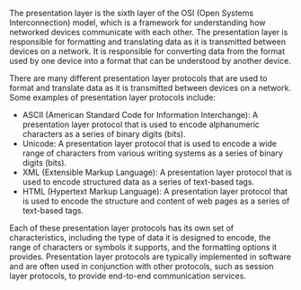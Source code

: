 The presentation layer is the sixth layer of the OSI (Open Systems Interconnection) model, which is a framework for understanding how networked devices communicate with each other. The presentation layer is responsible for formatting and translating data as it is transmitted between devices on a network. It is responsible for converting data from the format used by one device into a format that can be understood by another device.

There are many different presentation layer protocols that are used to format and translate data as it is transmitted between devices on a network. Some examples of presentation layer protocols include:

-   ASCII (American Standard Code for Information Interchange): A presentation layer protocol that is used to encode alphanumeric characters as a series of binary digits (bits).
-   Unicode: A presentation layer protocol that is used to encode a wide range of characters from various writing systems as a series of binary digits (bits).
-   XML (Extensible Markup Language): A presentation layer protocol that is used to encode structured data as a series of text-based tags.
-   HTML (Hypertext Markup Language): A presentation layer protocol that is used to encode the structure and content of web pages as a series of text-based tags.

Each of these presentation layer protocols has its own set of characteristics, including the type of data it is designed to encode, the range of characters or symbols it supports, and the formatting options it provides. Presentation layer protocols are typically implemented in software and are often used in conjunction with other protocols, such as session layer protocols, to provide end-to-end communication services.